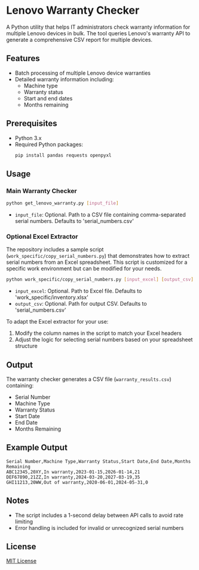 # Lenovo Warranty Checker

A Python utility that helps IT administrators check warranty information for multiple Lenovo devices in bulk. The tool queries Lenovo's warranty API to generate a comprehensive CSV report for multiple devices.

## Features

- Batch processing of multiple Lenovo device warranties
- Detailed warranty information including:
  - Machine type
  - Warranty status
  - Start and end dates
  - Months remaining

## Prerequisites

- Python 3.x
- Required Python packages:
  ```bash
  pip install pandas requests openpyxl
  ```

## Usage

### Main Warranty Checker
```bash
python get_lenovo_warranty.py [input_file]
```
- `input_file`: Optional. Path to a CSV file containing comma-separated serial numbers. Defaults to 'serial_numbers.csv'

### Optional Excel Extractor
The repository includes a sample script (`work_specific/copy_serial_numbers.py`) that demonstrates how to extract serial numbers from an Excel spreadsheet. This script is customized for a specific work environment but can be modified for your needs.

```bash
python work_specific/copy_serial_numbers.py [input_excel] [output_csv]
```
- `input_excel`: Optional. Path to Excel file. Defaults to 'work_specific/inventory.xlsx'
- `output_csv`: Optional. Path for output CSV. Defaults to 'serial_numbers.csv'

To adapt the Excel extractor for your use:
1. Modify the column names in the script to match your Excel headers
2. Adjust the logic for selecting serial numbers based on your spreadsheet structure

## Output

The warranty checker generates a CSV file (`warranty_results.csv`) containing:
- Serial Number
- Machine Type
- Warranty Status
- Start Date
- End Date
- Months Remaining

## Example Output
```
Serial Number,Machine Type,Warranty Status,Start Date,End Date,Months Remaining
ABC12345,20XY,In warranty,2023-01-15,2026-01-14,21
DEF67890,21ZZ,In warranty,2024-03-20,2027-03-19,35
GHI11213,20WW,Out of warranty,2020-06-01,2024-05-31,0
```

## Notes

- The script includes a 1-second delay between API calls to avoid rate limiting
- Error handling is included for invalid or unrecognized serial numbers

## License

[MIT License](LICENSE)